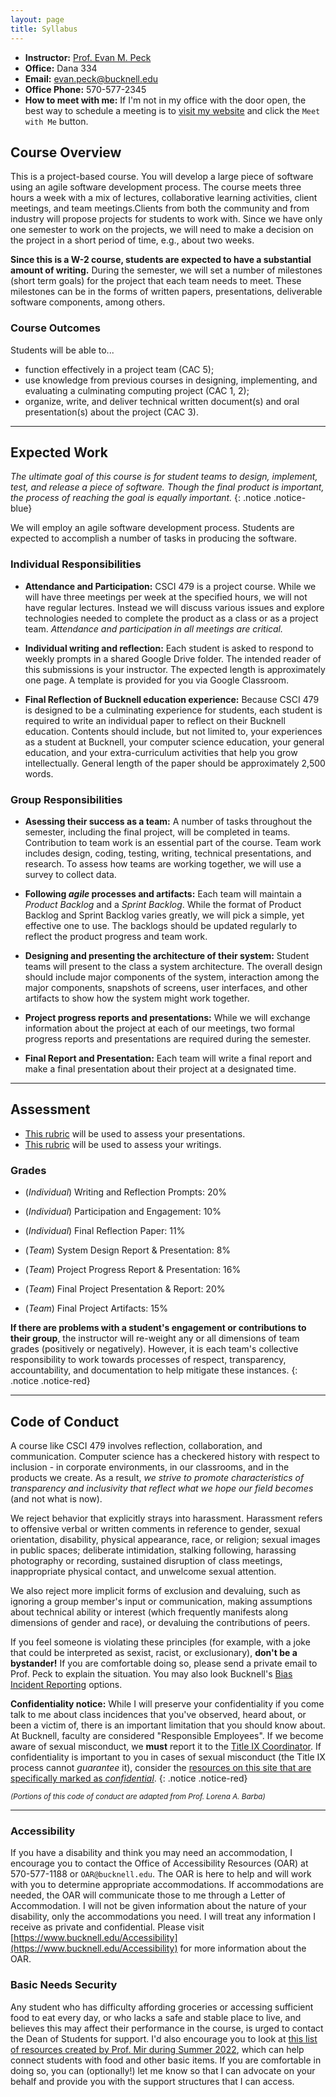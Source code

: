 ```yaml
---
layout: page
title: Syllabus
---
```

<link rel="stylesheet" href="../cspui.css">

- **Instructor:** [Prof. Evan M. Peck](https://evanpeck.github.io/)
- **Office:** Dana 334
- **Email:** evan.peck@bucknell.edu
- **Office Phone:** 570-577-2345 
- **How to meet with me:** If I'm not in my office with the door open, the best way to schedule a meeting is to [visit my website](https://evanpeck.github.io/) and click the `Meet with Me` button. 

## Course Overview
This is a project-based course. You will develop a large piece of software using an agile software development process. The course meets three hours a week with a mix of lectures, collaborative learning activities, client meetings, and team meetings.Clients from both the community and from industry will propose projects for students to work with. Since we have only one semester to work on the projects, we will need to make a decision on the project in a short period of time, e.g., about two weeks. 

**Since this is a W-2 course, students are expected to have a substantial amount of writing.** During the semester, we will set a number of milestones (short term goals) for the project that each team needs to meet. These milestones can be in the forms of written papers, presentations, deliverable software components, among others.

### Course Outcomes
Students will be able to...

- function effectively in a project team (CAC 5);
- use knowledge from previous courses in designing, implementing, and evaluating a culminating computing project (CAC 1, 2);
- organize, write, and deliver technical written document(s) and oral presentation(s) about the project (CAC 3).

<!-- CAC Student Outcomes Addressed:

- CAC (1): Analyze a complex computing problem and to apply principles of computing and other relevant disciplines to identify solutions.
- CAC (2) Design, implement, and evaluate a computing-based solution to meet a given set of computing requirements in the context of the program’s discipline.
- CAC (3): Communicate effectively in a variety of professional contexts.
- CAC (5): Function effectively as a member or leader of a team engaged in activities appropriate to the program’s discipline. -->

--------------
## Expected Work

_The ultimate goal of this course is for student teams to design, implement, test, and release a piece of software. Though the final product is important, the process of reaching the goal is equally important._
{: .notice .notice-blue}

We will employ an agile software development process. Students are expected to accomplish a number of tasks in producing the software.

### Individual Responsibilities
- **Attendance and Participation:** CSCI 479 is a project course. While we will have three meetings per week at the specified hours, we will not have regular lectures. Instead we will discuss various issues and explore technologies needed to complete the product as a class or as a project team. _Attendance and participation in all meetings are critical._

- **Individual writing and reflection:** Each student is asked to respond to weekly prompts in a shared Google Drive folder. The intended reader of this submissions is your instructor. The expected length is approximately one page. A template is provided for you via Google Classroom.

- **Final Reflection of Bucknell education experience:** Because CSCI 479 is designed to be a culminating experience for students, each student is required to write an individual paper to reflect on their Bucknell education. Contents should include, but not limited to, your experiences as a student at Bucknell, your computer science education, your general education, and your extra-curriculum activities that help you grow intellectually. General length of the paper should be approximately 2,500 words.


### Group Responsibilities

- **Asessing their success as a team:** A number of tasks throughout the semester, including the final project, will be completed in teams. Contribution to team work is an essential part of the course. Team work includes design, coding, testing, writing, technical presentations, and research. To assess how teams are working together, we will use a survey to collect data. 

- **Following _agile_ processes and artifacts:** Each team will maintain a _Product Backlog_ and a _Sprint Backlog_. While the format of Product Backlog and Sprint Backlog varies greatly, we will pick a simple, yet effective one to use. The backlogs should be updated regularly to reflect the product progress and team work.

- **Designing and presenting the architecture of their system:** Student teams will present to the class a system architecture. The overall design should include major components of the system, interaction among the major components, snapshots of screens, user interfaces, and other artifacts to show how the system might work together.

- **Project progress reports and presentations:** While we will exchange information about the project at each of our meetings, two formal progress reports and presentations are required during the semester.

- **Final Report and Presentation:** Each team will write a final report and make a final presentation about their project at a designated time.


--------------
## Assessment
- [This rubric](https://docs.google.com/spreadsheets/d/14jlmGaAK_6JquDYGFbrZSyTkQGRQtIbQPo1yyRxbdWM/edit?usp=sharing) will be used to assess your presentations.
- [This rubric](https://docs.google.com/spreadsheets/d/14jlmGaAK_6JquDYGFbrZSyTkQGRQtIbQPo1yyRxbdWM/edit#gid=1783332341) will be used to assess your writings.

### Grades
- (_Individual_) Writing and Reflection Prompts: 20%
- (_Individual_) Participation and Engagement: 10%
- (_Individual_) Final Reflection Paper: 11%

- (_Team_) System Design Report & Presentation: 8%
- (_Team_) Project Progress Report & Presentation: 16%
- (_Team_) Final Project Presentation & Report: 20%
- (_Team_) Final Project Artifacts: 15%

**If there are problems with a student's engagement or contributions to their group**, the instructor will re-weight  any or all dimensions of team grades (positively or negatively). However, it is each team's collective responsibility to work towards processes of respect, transparency, accountability, and documentation to help mitigate these instances. 
{: .notice .notice-red}

--------------

## Code of Conduct
A course like CSCI 479 involves reflection, collaboration, and communication. Computer science has a checkered history with respect to inclusion - in corporate environments, in our classrooms, and in the products we create. As a result, *we strive to promote characteristics of transparency and inclusivity that reflect what we hope our field becomes* (and not what is now).

We reject behavior that explicitly strays into harassment. Harassment refers to offensive verbal or written comments in reference to gender, sexual orientation, disability, physical appearance, race, or religion; sexual images in public spaces; deliberate intimidation, stalking following, harassing photography or recording, sustained disruption of class meetings, inappropriate physical contact, and unwelcome sexual attention.

We also reject more implicit forms of exclusion and devaluing, such as ignoring a group member's input or communication, making assumptions about technical ability or interest (which frequently manifests along dimensions of gender and race), or devaluing the contributions of peers. 

If you feel someone is violating these principles (for example, with a joke that could be interpreted as sexist, racist, or exclusionary), **don't be a bystander!** If you are comfortable doing so, please send a private email to Prof. Peck to explain the situation. You may also look Bucknell's [Bias Incident Reporting](bucknell.edu/life-bucknell/health-wellness-safety/bias-incident-policy) options. 

**Confidentiality notice:** While I will preserve your confidentiality if you come talk to me about class incidences that you've observed, heard about, or been a victim of, there is an important limitation that you should know about. At Bucknell, faculty are considered "Responsible Employees". If we become aware of sexual misconduct, we **must** report it to the [Title IX Coordinator](https://www.bucknell.edu/life-bucknell/health-wellness-safety/sexual-misconduct/title-ix). If confidentiality is important to you in cases of sexual misconduct (the Title IX process cannot _guarantee_ it), consider the [resources on this site that are specifically marked as _confidential_](https://www.bucknell.edu/life-bucknell/health-wellness-safety/sexual-misconduct/resources-victim-survivors-and-friends). 
{: .notice .notice-red}

<sub>_(Portions of this code of conduct are adapted from Prof. Lorena A. Barba)_ </sub>

--------------

### Accessibility
If you have a disability and think you may need an accommodation, I encourage you to contact the Office of Accessibility Resources (OAR) at 570-577-1188 or `OAR@bucknell.edu`. The OAR is here to help and will work with you to determine appropriate accommodations. If accommodations are needed, the OAR will communicate those to me through a Letter of Accommodation. I will not be given information about the nature of your disability, only the accommodations you need. I will treat any information I receive as private and confidential. Please visit [https://www.bucknell.edu/Accessibility](https://www.bucknell.edu/Accessibility) for more information about the OAR.

### Basic Needs Security
Any student who has difficulty affording groceries or accessing sufficient food to eat every day, or who lacks a safe and stable place to live, and believes this may affect their performance in the course, is urged to contact the Dean of Students for support. I'd also encourage you to look at [this list of resources created by Prof. Mir during Summer 2022](https://docs.google.com/document/d/10ENRVoJq5trSRua5237gnuzSqH287EHjr0rVh_L_taA/edit?usp=sharing), which can help connect students with food and other basic items. If you are comfortable in doing so, you can (optionally!) let me know so that I can advocate on your behalf and provide you with the support structures that I can access. 
